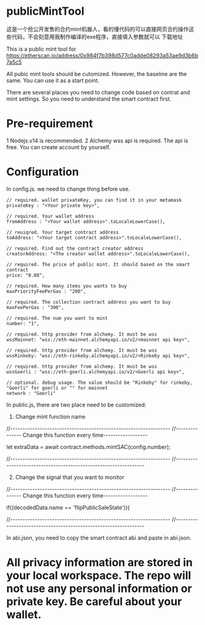 # publicMintTool
这是一个抢公开发售的合约mint机器人，看的懂代码的可以直接网页合约操作这些代码，不会刻意用我制作编译的exe程序，直接填入参数就可以
下载地址

This is a public mint tool for https://etherscan.io/address/0x984f7b398d577c0adde08293a53ae9d3b6b7a5c5

All pubic mint tools should be cutomized. However, the baseline are the same. You can use it as a start point.

There are several places you need to change code based on contrat and mint settings. So you need to understand the smart contract first.

# Pre-requirement
1 Nodejs.v14 is recommended.
2 Alchemy wss api is required. The api is free. You can create account by yourself.

# Configuration
In config.js. we need to change thing before use.

    // required. wallet privateKey, you can find it in your metamask
    privateKey : "<Your private key>",
    
    // required. Your wallet address   
    fromAddress : "<Your wallet address>".toLocaleLowerCase(),
    
    // reuiqred. Your target contract address
    toAddress: "<Your target contract address>".toLocaleLowerCase(),

    // required. Find out the contract creator address
    creatorAddress: "<The creator wallet address>".toLocaleLowerCase(),

    // required. The price of public mint. It should based on the smart contract
    price: "0.08",                    
    
    // required. How many items you wants to buy
    maxPriorityFeePerGas : "200", 
    
    // required. The collection contract address you want to buy                                                                           
    maxFeePerGas : "300",                    
    
    // required. The num you want to mint
    number: "1",

    // required. http provider from alchemy. It must be wss
    wssMainnet: "wss://eth-mainnet.alchemyapi.io/v2/<mainnet api key>",

    // required. http provider from alchemy. It must be wss
    wssRinkeby: "wss://eth-rinkeby.alchemyapi.io/v2/<Rinkeby api key>",

    // required. http provider from alchemy. It must be wss
    wssGoerli : "wss://eth-goerli.alchemyapi.io/v2/<Goerli api key>",

    // optional. debug usage. The value should be "Rinkeby" for rinkeby, "Goerli" for goerli or "" for mainnet
    network : "Goerli"

In public.js, there are two place need to be customized:
  1. Change mint function name
  
  //-----------------------------------------------------------------
  //--------------- Change this function every time------------------
  
  let extraData =  await contract.methods.mintSAC(config.number);
  
  //-----------------------------------------------------------------
  //-----------------------------------------------------------------
  
  2. Change the signal that you want to monitor
  
  //-----------------------------------------------------------------
  //--------------- Change this function every time------------------
  
  if((decodedData.name == 'flipPublicSaleState')){
  
  //-----------------------------------------------------------------
  //-----------------------------------------------------------------
  
In abi.json, you need to copy the smart contract abi and paste in abi.json.  

# All privacy information are stored in your local workspace. The repo will not use any personal information or private key. Be careful about your wallet.
